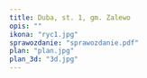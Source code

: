 ```yaml
---
title: Duba, st. 1, gm. Zalewo
opis: ""
ikona: "ryc1.jpg"
sprawozdanie: "sprawozdanie.pdf"
plan: "plan.jpg"
plan_3d: "3d.jpg"
---
```

